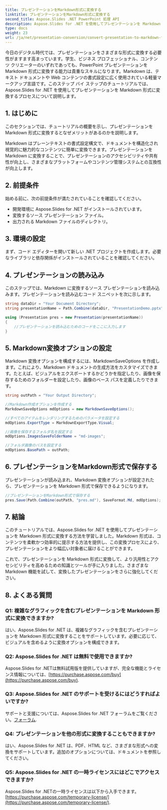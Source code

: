 ```yaml
---
title: プレゼンテーションをMarkdown形式に変換する
linktitle: プレゼンテーションをMarkdown形式に変換する
second_title: Aspose.Slides .NET PowerPoint 処理 API
description: Aspose.Slides for .NET を使用してプレゼンテーションを Markdown に簡単に変換する方法を学びます。コード例付きのステップバイステップ ガイド。
type: docs
weight: 23
url: /ja/net/presentation-conversion/convert-presentation-to-markdown-format/
---
```


今日のデジタル時代では、プレゼンテーションをさまざまな形式に変換する必要性がますます高まっています。学生、ビジネス プロフェッショナル、コンテンツ クリエーターのいずれであっても、PowerPoint プレゼンテーションを Markdown 形式に変換する能力は貴重なスキルになります。Markdown は、テキスト ドキュメントや Web コンテンツの書式設定に広く使用されている軽量マークアップ言語です。このステップ バイ ステップのチュートリアルでは、Aspose.Slides for .NET を使用してプレゼンテーションを Markdown 形式に変換するプロセスについて説明します。

## 1. はじめに

このセクションでは、チュートリアルの概要を示し、プレゼンテーションを Markdown 形式に変換するとなぜメリットがあるのかを説明します。

Markdown はプレーンテキストの書式設定構文で、ドキュメントを構造化され視覚的に魅力的なコンテンツに簡単に変換できます。プレゼンテーションを Markdown に変換することで、プレゼンテーションのアクセシビリティや共有性が向上し、さまざまなプラットフォームやコンテンツ管理システムとの互換性が向上します。

## 2. 前提条件

始める前に、次の前提条件が満たされていることを確認してください。

- 開発環境に Aspose.Slides for .NET がインストールされています。
- 変換するソース プレゼンテーション ファイル。
- 出力される Markdown ファイルのディレクトリ。

## 3. 環境の設定

まず、コード エディターを開いて新しい .NET プロジェクトを作成します。必要なライブラリと依存関係がインストールされていることを確認してください。

## 4. プレゼンテーションの読み込み

このステップでは、Markdown に変換するソース プレゼンテーションを読み込みます。プレゼンテーションを読み込むコード スニペットを次に示します。

```csharp
string dataDir = "Your Document Directory";
string presentationName = Path.Combine(dataDir, "PresentationDemo.pptx");

using (Presentation pres = new Presentation(presentationName))
{
    //プレゼンテーションを読み込むためのコードをここに入力します
}
```

## 5. Markdown変換オプションの設定

Markdown 変換オプションを構成するには、MarkdownSaveOptions を作成します。これにより、Markdown ドキュメントの生成方法をカスタマイズできます。たとえば、ビジュアルをエクスポートするかどうかを指定したり、画像を保存するためのフォルダーを設定したり、画像のベース パスを定義したりできます。

```csharp
string outPath = "Your Output Directory";

//Markdown作成オプションを作成する
MarkdownSaveOptions mdOptions = new MarkdownSaveOptions();

//すべてのアイテムをレンダリングするためのパラメータを設定する
mdOptions.ExportType = MarkdownExportType.Visual;

//画像を保存するフォルダ名を設定する
mdOptions.ImagesSaveFolderName = "md-images";

//フォルダ画像のパスを設定する
mdOptions.BasePath = outPath;
```

## 6. プレゼンテーションをMarkdown形式で保存する

プレゼンテーションが読み込まれ、Markdown 変換オプションが設定されたら、プレゼンテーションを Markdown 形式で保存できるようになります。

```csharp
//プレゼンテーションをMarkdown形式で保存する
pres.Save(Path.Combine(outPath, "pres.md"), SaveFormat.Md, mdOptions);
```

## 7. 結論

このチュートリアルでは、Aspose.Slides for .NET を使用してプレゼンテーションを Markdown 形式に変換する方法を学習しました。Markdown 形式は、コンテンツを柔軟かつ効率的に提示する方法を提供し、この変換プロセスにより、プレゼンテーションをより幅広い対象者に届けることができます。

これで、プレゼンテーションを Markdown 形式に変換して、より汎用性とアクセシビリティを高めるための知識とツールが手に入りました。さまざまな Markdown 機能を試して、変換したプレゼンテーションをさらに強化してください。

## 8. よくある質問

### Q1: 複雑なグラフィックを含むプレゼンテーションを Markdown 形式に変換できますか?

はい、Aspose.Slides for .NET は、複雑なグラフィックを含むプレゼンテーションを Markdown 形式に変換することをサポートしています。必要に応じて、ビジュアルを含めるように変換オプションを構成できます。

### Q2: Aspose.Slides for .NET は無料で使用できますか?

Aspose.Slides for .NETは無料試用版を提供していますが、完全な機能とライセンス情報については、[https://purchase.aspose.com/buy](https://purchase.aspose.com/buy).

### Q3: Aspose.Slides for .NET のサポートを受けるにはどうすればよいですか?

サポートと支援については、Aspose.Slides for .NET フォーラムをご覧ください。[フォーラム](https://forum.aspose.com/).

### Q4: プレゼンテーションを他の形式に変換することもできますか?

はい、Aspose.Slides for .NET は、PDF、HTML など、さまざまな形式への変換をサポートしています。追加のオプションについては、ドキュメントを参照してください。

### Q5: Aspose.Slides for .NET の一時ライセンスにはどこでアクセスできますか?

 Aspose.Slides for .NETの一時ライセンスは以下から入手できます。[https://purchase.aspose.com/temporary-license/](https://purchase.aspose.com/temporary-license/).
